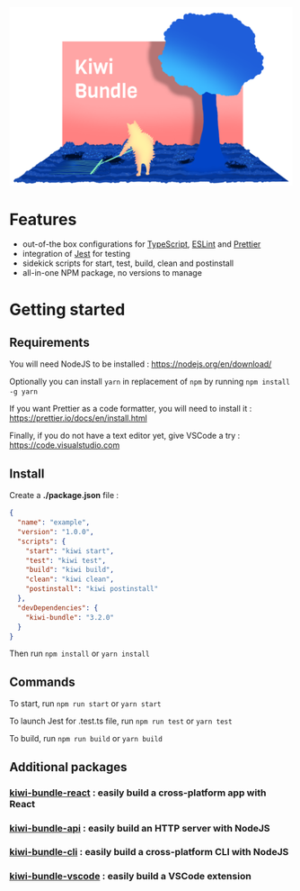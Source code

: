 
![Kiwi Bundle](./assets/cover.png)

# Features
- out-of-the box configurations for [TypeScript](https://github.com/microsoft/TypeScript), [ESLint](https://github.com/eslint/eslint) and [Prettier](https://github.com/prettier/prettier)
- integration of [Jest](https://github.com/facebook/jest) for testing
- sidekick scripts for start, test, build, clean and postinstall
- all-in-one NPM package, no versions to manage

# Getting started

## Requirements
You will need NodeJS to be installed : https://nodejs.org/en/download/

Optionally you can install `yarn` in replacement of `npm` by running `npm install -g yarn`

If you want Prettier as a code formatter, you will need to install it : https://prettier.io/docs/en/install.html

Finally, if you do not have a text editor yet, give VSCode a try : https://code.visualstudio.com


## Install
Create a **./package.json** file :
```json
{
  "name": "example",
  "version": "1.0.0",
  "scripts": {
    "start": "kiwi start",
    "test": "kiwi test",
    "build": "kiwi build",
    "clean": "kiwi clean",
    "postinstall": "kiwi postinstall"
  },
  "devDependencies": {
    "kiwi-bundle": "3.2.0"
  }
}
```

Then run `npm install` or `yarn install`

## Commands
To start, run `npm run start` or `yarn start`

To launch Jest for .test.ts file, run `npm run test` or `yarn test`

To build, run `npm run build` or `yarn build`


## Additional packages

### [kiwi-bundle-react](https://github.com/theblueforest/kiwi-bundle-react) : easily build a cross-platform app with React
### [kiwi-bundle-api](https://github.com/theblueforest/kiwi-bundle-api) : easily build an HTTP server with NodeJS
### [kiwi-bundle-cli](https://github.com/theblueforest/kiwi-bundle-cli) : easily build a cross-platform CLI with NodeJS
### [kiwi-bundle-vscode](https://github.com/theblueforest/kiwi-bundle-vscode) : easily build a VSCode extension
